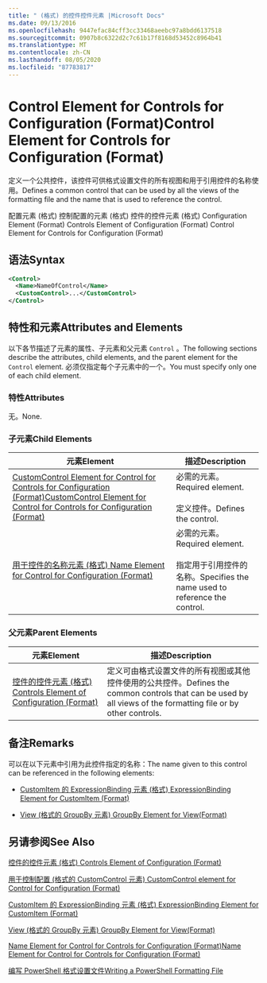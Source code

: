 ```yaml
---
title: " (格式) 的控件控件元素 |Microsoft Docs"
ms.date: 09/13/2016
ms.openlocfilehash: 9447efac84cff3cc33468aeebc97a8bdd6137518
ms.sourcegitcommit: 0907b8c6322d2c7c61b17f8168d53452c8964b41
ms.translationtype: MT
ms.contentlocale: zh-CN
ms.lasthandoff: 08/05/2020
ms.locfileid: "87783817"
---
```

# <a name="control-element-for-controls-for-configuration-format"></a><span data-ttu-id="d9ddb-102">Control Element for Controls for Configuration (Format)</span><span class="sxs-lookup"><span data-stu-id="d9ddb-102">Control Element for Controls for Configuration (Format)</span></span>

<span data-ttu-id="d9ddb-103">定义一个公共控件，该控件可供格式设置文件的所有视图和用于引用控件的名称使用。</span><span class="sxs-lookup"><span data-stu-id="d9ddb-103">Defines a common control that can be used by all the views of the formatting file and the name that is used to reference the control.</span></span>

<span data-ttu-id="d9ddb-104">配置元素 (格式) 控制配置的元素 (格式) 控件的控件元素 (格式) </span><span class="sxs-lookup"><span data-stu-id="d9ddb-104">Configuration Element (Format) Controls Element of Configuration (Format) Control Element for Controls for Configuration (Format)</span></span>

## <a name="syntax"></a><span data-ttu-id="d9ddb-105">语法</span><span class="sxs-lookup"><span data-stu-id="d9ddb-105">Syntax</span></span>

```xml
<Control>
  <Name>NameOfControl</Name>
  <CustomControl>...</CustomControl>
</Control>
```

## <a name="attributes-and-elements"></a><span data-ttu-id="d9ddb-106">特性和元素</span><span class="sxs-lookup"><span data-stu-id="d9ddb-106">Attributes and Elements</span></span>

<span data-ttu-id="d9ddb-107">以下各节描述了元素的属性、子元素和父元素 `Control` 。</span><span class="sxs-lookup"><span data-stu-id="d9ddb-107">The following sections describe the attributes, child elements, and the parent element for the `Control` element.</span></span> <span data-ttu-id="d9ddb-108">必须仅指定每个子元素中的一个。</span><span class="sxs-lookup"><span data-stu-id="d9ddb-108">You must specify only one of each child element.</span></span>

### <a name="attributes"></a><span data-ttu-id="d9ddb-109">特性</span><span class="sxs-lookup"><span data-stu-id="d9ddb-109">Attributes</span></span>

<span data-ttu-id="d9ddb-110">无。</span><span class="sxs-lookup"><span data-stu-id="d9ddb-110">None.</span></span>

### <a name="child-elements"></a><span data-ttu-id="d9ddb-111">子元素</span><span class="sxs-lookup"><span data-stu-id="d9ddb-111">Child Elements</span></span>

|<span data-ttu-id="d9ddb-112">元素</span><span class="sxs-lookup"><span data-stu-id="d9ddb-112">Element</span></span>|<span data-ttu-id="d9ddb-113">描述</span><span class="sxs-lookup"><span data-stu-id="d9ddb-113">Description</span></span>|
|-------------|-----------------|
|[<span data-ttu-id="d9ddb-114">CustomControl Element for Control for Controls for Configuration (Format)</span><span class="sxs-lookup"><span data-stu-id="d9ddb-114">CustomControl Element for Control for Controls for Configuration (Format)</span></span>](./customcontrol-element-for-control-for-controls-for-configuration-format.md)|<span data-ttu-id="d9ddb-115">必需的元素。</span><span class="sxs-lookup"><span data-stu-id="d9ddb-115">Required element.</span></span><br /><br /> <span data-ttu-id="d9ddb-116">定义控件。</span><span class="sxs-lookup"><span data-stu-id="d9ddb-116">Defines the control.</span></span>|
|[<span data-ttu-id="d9ddb-117">用于控件的名称元素 (格式) </span><span class="sxs-lookup"><span data-stu-id="d9ddb-117">Name Element for Control for Configuration (Format)</span></span>](./name-element-for-control-for-controls-for-configuration-format.md)|<span data-ttu-id="d9ddb-118">必需的元素。</span><span class="sxs-lookup"><span data-stu-id="d9ddb-118">Required element.</span></span><br /><br /> <span data-ttu-id="d9ddb-119">指定用于引用控件的名称。</span><span class="sxs-lookup"><span data-stu-id="d9ddb-119">Specifies the name used to reference the control.</span></span>|

### <a name="parent-elements"></a><span data-ttu-id="d9ddb-120">父元素</span><span class="sxs-lookup"><span data-stu-id="d9ddb-120">Parent Elements</span></span>

|<span data-ttu-id="d9ddb-121">元素</span><span class="sxs-lookup"><span data-stu-id="d9ddb-121">Element</span></span>|<span data-ttu-id="d9ddb-122">描述</span><span class="sxs-lookup"><span data-stu-id="d9ddb-122">Description</span></span>|
|-------------|-----------------|
|[<span data-ttu-id="d9ddb-123">控件的控件元素 (格式) </span><span class="sxs-lookup"><span data-stu-id="d9ddb-123">Controls Element of Configuration (Format)</span></span>](./controls-element-for-configuration-format.md)|<span data-ttu-id="d9ddb-124">定义可由格式设置文件的所有视图或其他控件使用的公共控件。</span><span class="sxs-lookup"><span data-stu-id="d9ddb-124">Defines the common controls that can be used by all views of the formatting file or by other controls.</span></span>|

## <a name="remarks"></a><span data-ttu-id="d9ddb-125">备注</span><span class="sxs-lookup"><span data-stu-id="d9ddb-125">Remarks</span></span>

<span data-ttu-id="d9ddb-126">可以在以下元素中引用为此控件指定的名称：</span><span class="sxs-lookup"><span data-stu-id="d9ddb-126">The name given to this control can be referenced in the following elements:</span></span>

- [<span data-ttu-id="d9ddb-127">CustomItem 的 ExpressionBinding 元素 (格式) </span><span class="sxs-lookup"><span data-stu-id="d9ddb-127">ExpressionBinding Element for CustomItem (Format)</span></span>](./expressionbinding-element-for-customitem-for-controls-for-configuration-format.md)

- [<span data-ttu-id="d9ddb-128">View (格式的 GroupBy 元素) </span><span class="sxs-lookup"><span data-stu-id="d9ddb-128">GroupBy Element for View(Format)</span></span>](./groupby-element-for-view-format.md)

## <a name="see-also"></a><span data-ttu-id="d9ddb-129">另请参阅</span><span class="sxs-lookup"><span data-stu-id="d9ddb-129">See Also</span></span>

[<span data-ttu-id="d9ddb-130">控件的控件元素 (格式) </span><span class="sxs-lookup"><span data-stu-id="d9ddb-130">Controls Element of Configuration (Format)</span></span>](./controls-element-for-configuration-format.md)

[<span data-ttu-id="d9ddb-131">用于控制配置 (格式的 CustomControl 元素) </span><span class="sxs-lookup"><span data-stu-id="d9ddb-131">CustomControl element for Control for Configuration (Format)</span></span>](./customcontrol-element-for-control-for-controls-for-configuration-format.md)

[<span data-ttu-id="d9ddb-132">CustomItem 的 ExpressionBinding 元素 (格式) </span><span class="sxs-lookup"><span data-stu-id="d9ddb-132">ExpressionBinding Element for CustomItem (Format)</span></span>](./expressionbinding-element-for-customitem-for-controls-for-configuration-format.md)

[<span data-ttu-id="d9ddb-133">View (格式的 GroupBy 元素) </span><span class="sxs-lookup"><span data-stu-id="d9ddb-133">GroupBy Element for View(Format)</span></span>](./groupby-element-for-view-format.md)

[<span data-ttu-id="d9ddb-134">Name Element for Control for Controls for Configuration (Format)</span><span class="sxs-lookup"><span data-stu-id="d9ddb-134">Name Element for Control for Controls for Configuration (Format)</span></span>](./name-element-for-control-for-controls-for-configuration-format.md)

[<span data-ttu-id="d9ddb-135">编写 PowerShell 格式设置文件</span><span class="sxs-lookup"><span data-stu-id="d9ddb-135">Writing a PowerShell Formatting File</span></span>](./writing-a-powershell-formatting-file.md)
